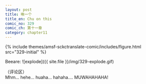 ```yaml
---
layout: post
title: 啾一个
title_en: Chu on this
comic_no: 329
comic_ch: 第十一章
category: chapter11
---
```

{% include themes/amsf-sckctranslate-comic/includes/figure.html src="329-initial" %}

Beeare: ![explode]({{ site.file }}/img/329-explode.gif)

（评论区）  
Mhm… hehe… huaha… hahaha…. MUWAHAHAHA!
